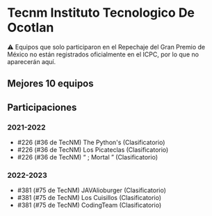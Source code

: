 # Tecnm Instituto Tecnologico De Ocotlan

:warning: Equipos que solo participaron en el Repechaje del Gran Premio de México no están registrados oficialmente en el ICPC, por lo que no aparecerán aquí.

## Mejores 10 equipos


## Participaciones

### 2021-2022

- #226 (#36 de TecNM) The Python's (Clasificatorio)
- #226 (#36 de TecNM) Los Picateclas (Clasificatorio)
- #226 (#36 de TecNM) “ ; Mortal ” (Clasificatorio)

### 2022-2023

- #381 (#75 de TecNM) JAVAlioburger (Clasificatorio)
- #381 (#75 de TecNM) Los Cuisillos (Clasificatorio)
- #381 (#75 de TecNM) CodingTeam (Clasificatorio)




